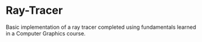 # Ray-Tracer
Basic implementation of a ray tracer completed using fundamentals learned in a Computer Graphics course.
